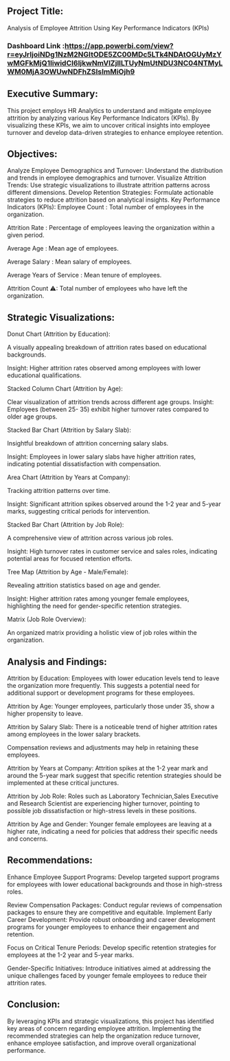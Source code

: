 
## Project Title: 
Analysis of Employee Attrition Using Key Performance Indicators (KPIs)

### Dashboard Link :https://app.powerbi.com/view?r=eyJrIjoiNDg1NzM2NGItODE5ZC00MDc5LTk4NDAtOGUyMzYwMGFkMjQ1IiwidCI6IjkwNmVlZjllLTUyNmUtNDU3NC04NTMyLWM0MjA3OWUwNDFhZSIsImMiOjh9


## Executive Summary:
This project employs HR Analytics to understand and mitigate employee attrition by analyzing various Key Performance Indicators (KPIs). By visualizing these KPIs, we aim to uncover critical insights into employee turnover and develop data-driven strategies to enhance employee retention.

## Objectives:
Analyze Employee Demographics and Turnover:
 Understand the distribution and trends in employee demographics and turnover.
Visualize Attrition Trends: 
Use strategic visualizations to illustrate attrition patterns across different dimensions.
Develop Retention Strategies:
 Formulate actionable strategies to reduce attrition based on analytical insights.
Key Performance Indicators (KPIs):
Employee Count : Total number of employees in the organization.

Attrition Rate : Percentage of employees leaving the organization within a given period.

Average Age : Mean age of employees.

Average Salary : Mean salary of employees.

Average Years of Service : Mean tenure of employees.

Attrition Count ⚠: Total number of employees who have left the organization.

## Strategic Visualizations:

Donut Chart (Attrition by Education):

A visually appealing breakdown of attrition rates based on educational backgrounds.

Insight: Higher attrition rates observed among employees with lower educational qualifications.

Stacked Column Chart (Attrition by Age):

Clear visualization of attrition trends across different age groups.
Insight: Employees (between 25- 35) exhibit higher turnover rates compared to older age groups.

Stacked Bar Chart (Attrition by Salary Slab):

Insightful breakdown of attrition concerning salary slabs.

Insight: Employees in lower salary slabs have higher attrition rates, indicating potential dissatisfaction with compensation.

Area Chart (Attrition by Years at Company):

Tracking attrition patterns over time.

Insight: Significant attrition spikes observed around the 1-2 year and 5-year marks, suggesting critical periods for intervention.

Stacked Bar Chart (Attrition by Job Role):

A comprehensive view of attrition across various job roles.

Insight: High turnover rates in customer service and sales roles, indicating potential areas for focused retention efforts.

Tree Map (Attrition by Age - Male/Female):

Revealing attrition statistics based on age and gender.

Insight: Higher attrition rates among younger female employees, highlighting the need for gender-specific retention strategies.

Matrix (Job Role Overview):

An organized matrix providing a holistic view of job roles within the organization.

## Analysis and Findings:

Attrition by Education:
 Employees with lower education levels tend to leave the organization more frequently. This suggests a potential need for additional support or development programs for these employees.

Attrition by Age: Younger employees, particularly those under 35, show a higher propensity to leave. 

Attrition by Salary Slab: There is a noticeable trend of higher attrition rates among employees in the lower salary brackets. 

Compensation reviews and adjustments may help in retaining these employees.

Attrition by Years at Company: Attrition spikes at the 1-2 year mark and around the 5-year mark suggest that specific retention strategies should be implemented at these critical junctures.

Attrition by Job Role: Roles such as Laboratory Technician,Sales Executive and Research Scientist are experiencing higher turnover, pointing to possible job dissatisfaction or high-stress levels in these positions.

Attrition by Age and Gender: Younger female employees are leaving at a higher rate, indicating a need for policies that address their specific needs and concerns.

## Recommendations:
Enhance Employee Support Programs: Develop targeted support programs for employees with lower educational backgrounds and those in high-stress roles.

Review Compensation Packages: Conduct regular reviews of compensation packages to ensure they are competitive and equitable.
Implement Early Career Development: Provide robust onboarding and career development programs for younger employees to enhance their engagement and retention.

Focus on Critical Tenure Periods: Develop specific retention strategies for employees at the 1-2 year and 5-year marks.

Gender-Specific Initiatives: Introduce initiatives aimed at addressing the unique challenges faced by younger female employees to reduce their attrition rates.

## Conclusion:
By leveraging KPIs and strategic visualizations, this project has identified key areas of concern regarding employee attrition. Implementing the recommended strategies can help the organization reduce turnover, enhance employee satisfaction, and improve overall organizational performance.

